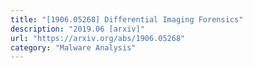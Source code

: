 ```yaml
---
title: "[1906.05268] Differential Imaging Forensics"
description: "2019.06 [arxiv]"
url: "https://arxiv.org/abs/1906.05268"
category: "Malware Analysis"
---
```


